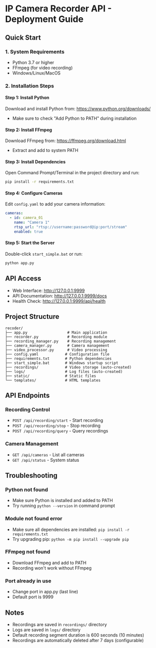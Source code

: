 # IP Camera Recorder API - Deployment Guide

## Quick Start

### 1. System Requirements
- Python 3.7 or higher
- FFmpeg (for video recording)
- Windows/Linux/MacOS

### 2. Installation Steps

#### Step 1: Install Python
Download and install Python from: https://www.python.org/downloads/
- Make sure to check "Add Python to PATH" during installation

#### Step 2: Install FFmpeg
Download FFmpeg from: https://ffmpeg.org/download.html
- Extract and add to system PATH

#### Step 3: Install Dependencies
Open Command Prompt/Terminal in the project directory and run:
```bash
pip install -r requirements.txt
```

#### Step 4: Configure Cameras
Edit `config.yaml` to add your camera information:
```yaml
cameras:
  - id: camera_01
    name: "Camera 1"
    rtsp_url: "rtsp://username:password@ip:port/stream"
    enabled: true
```

#### Step 5: Start the Server
Double-click `start_simple.bat` or run:
```bash
python app.py
```

## API Access
- Web Interface: http://127.0.0.1:9999
- API Documentation: http://127.0.0.1:9999/docs
- Health Check: http://127.0.0.1:9999/api/health

## Project Structure
```
recoder/
├── app.py                  # Main application
├── recorder.py             # Recording module
├── recording_manager.py    # Recording management
├── camera_manager.py       # Camera management
├── video_processor.py      # Video processing
├── config.yaml            # Configuration file
├── requirements.txt       # Python dependencies
├── start_simple.bat       # Windows startup script
├── recordings/            # Video storage (auto-created)
├── logs/                  # Log files (auto-created)
├── static/                # Static files
└── templates/             # HTML templates
```

## API Endpoints

### Recording Control
- `POST /api/recording/start` - Start recording
- `POST /api/recording/stop` - Stop recording
- `POST /api/recording/query` - Query recordings

### Camera Management
- `GET /api/cameras` - List all cameras
- `GET /api/status` - System status

## Troubleshooting

### Python not found
- Make sure Python is installed and added to PATH
- Try running `python --version` in command prompt

### Module not found error
- Make sure all dependencies are installed: `pip install -r requirements.txt`
- Try upgrading pip: `python -m pip install --upgrade pip`

### FFmpeg not found
- Download FFmpeg and add to PATH
- Recording won't work without FFmpeg

### Port already in use
- Change port in app.py (last line)
- Default port is 9999

## Notes
- Recordings are saved in `recordings/` directory
- Logs are saved in `logs/` directory
- Default recording segment duration is 600 seconds (10 minutes)
- Recordings are automatically deleted after 7 days (configurable)